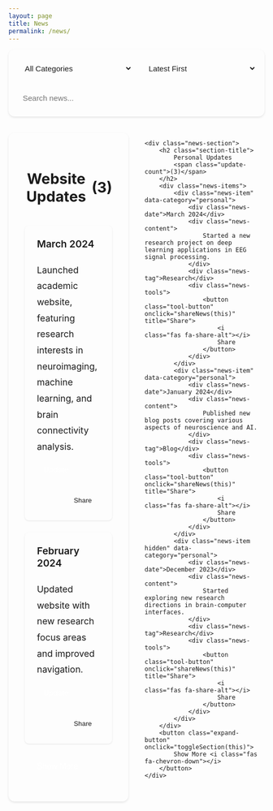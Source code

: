 ```yaml
---
layout: page
title: News
permalink: /news/
---
```


<style>
/* Base Styles */
body .page-content {
    max-width: 1200px !important;
    margin: 0 auto !important;
    padding: 2rem !important;
}

/* Controls Section */
.news-controls {
    display: flex !important;
    gap: 1rem !important;
    margin-bottom: 2rem !important;
    flex-wrap: wrap !important;
    background: var(--bg-color-secondary) !important;
    padding: 1rem !important;
    border-radius: 12px !important;
    box-shadow: 0 2px 4px rgba(0,0,0,0.1) !important;
}

.control-item {
    flex: 1 !important;
    min-width: 200px !important;
}

.control-item select, .control-item input {
    width: 100% !important;
    padding: 0.75rem !important;
    border: 1px solid var(--border-color) !important;
    border-radius: 8px !important;
    background: var(--bg-color) !important;
    color: var(--text-color) !important;
    font-size: 0.95rem !important;
}

/* News Grid */
.news-grid {
    display: grid !important;
    grid-template-columns: repeat(2, 1fr) !important;
    gap: 2rem !important;
    margin: 2rem 0 !important;
}

.news-section {
    background: var(--bg-color-secondary) !important;
    border-radius: 12px !important;
    box-shadow: 0 2px 4px rgba(0,0,0,0.1) !important;
    padding: 2rem !important;
    position: relative !important;
}

.section-title {
    font-size: 1.8rem !important;
    color: var(--heading-color) !important;
    margin-bottom: 2rem !important;
    padding-bottom: 0.5rem !important;
    border-bottom: 3px solid var(--accent-color) !important;
    text-align: center !important;
    display: flex !important;
    align-items: center !important;
    justify-content: center !important;
    gap: 0.5rem !important;
}

/* News Items */
.news-item {
    background: var(--bg-color) !important;
    border-radius: 8px !important;
    border-left: 4px solid var(--accent-color) !important;
    padding: 1.5rem !important;
    margin-bottom: 1.5rem !important;
    box-shadow: 0 1px 3px rgba(0,0,0,0.1) !important;
    transition: all 0.3s ease !important;
    position: relative !important;
}

.news-item:hover {
    transform: translateY(-2px) !important;
    box-shadow: 0 4px 6px rgba(0,0,0,0.1) !important;
}

.news-date {
    font-size: 1.2rem !important;
    color: var(--meta-color) !important;
    font-weight: 600 !important;
    margin-bottom: 1rem !important;
    padding-bottom: 0.5rem !important;
    border-bottom: 1px solid var(--border-color) !important;
}

.news-content {
    font-size: 1.1rem !important;
    line-height: 1.8 !important;
    color: var(--text-color) !important;
}

.news-tag {
    display: inline-block !important;
    padding: 0.3rem 0.8rem !important;
    background: var(--accent-color) !important;
    color: white !important;
    border-radius: 4px !important;
    font-size: 0.9rem !important;
    margin-top: 1rem !important;
}

/* Tools Section */
.news-tools {
    display: flex !important;
    gap: 0.5rem !important;
    margin-top: 1rem !important;
    padding-top: 1rem !important;
    border-top: 1px solid var(--border-color) !important;
    justify-content: flex-end !important;
}

.tool-button {
    padding: 0.5rem 1rem !important;
    border: none !important;
    border-radius: 6px !important;
    background: transparent !important;
    color: var(--text-color) !important;
    cursor: pointer !important;
    transition: all 0.3s ease !important;
    display: flex !important;
    align-items: center !important;
    gap: 0.25rem !important;
}

.tool-button:hover {
    background: var(--accent-color) !important;
    color: white !important;
}

/* Expand/Collapse Button */
.expand-button {
    background: var(--accent-color) !important;
    color: white !important;
    border: none !important;
    padding: 0.75rem 1.5rem !important;
    border-radius: 8px !important;
    cursor: pointer !important;
    font-size: 1rem !important;
    font-weight: 500 !important;
    display: flex !important;
    align-items: center !important;
    gap: 0.5rem !important;
    margin: 1rem auto !important;
    transition: all 0.3s ease !important;
}

.expand-button:hover {
    background: var(--accent-color-dark) !important;
    transform: translateY(-1px) !important;
}

.expand-button i {
    transition: transform 0.3s ease !important;
}

.expand-button.expanded i {
    transform: rotate(180deg) !important;
}

.hidden-items {
    display: none !important;
    opacity: 0 !important;
    transition: all 0.3s ease !important;
}

.hidden-items.visible {
    display: block !important;
    opacity: 1 !important;
}

/* Responsive Design */
@media (max-width: 768px) {
    .news-grid {
        grid-template-columns: 1fr !important;
    }
    
    .news-controls {
        flex-direction: column !important;
    }
    
    .control-item {
        width: 100% !important;
    }
    
    .section-title {
        font-size: 1.5rem !important;
    }
    
    .news-date {
        font-size: 1.1rem !important;
    }
    
    .news-content {
        font-size: 1rem !important;
    }
    
    .news-tools {
        flex-wrap: wrap !important;
    }
}

/* Dark Theme Support */
[data-theme="dark"] .news-controls select,
[data-theme="dark"] .news-controls input {
    background: var(--bg-color-dark) !important;
    border-color: var(--border-color-dark) !important;
}

[data-theme="dark"] .news-section {
    background: var(--bg-color-dark) !important;
}

[data-theme="dark"] .news-item {
    background: var(--bg-color-darker) !important;
}

.pagination {
    display: flex;
    justify-content: center;
    gap: 0.5rem;
    margin: 2rem 0;
    flex-wrap: wrap;
}

.pagination-button {
    padding: 0.5rem 1rem;
    border: 1px solid var(--border-color);
    background: var(--bg-color);
    color: var(--text-color);
    border-radius: 4px;
    cursor: pointer;
    transition: all 0.3s ease;
    display: flex;
    align-items: center;
    gap: 0.5rem;
}

.pagination-button:hover:not(:disabled) {
    background: var(--accent-color);
    color: white;
    border-color: var(--accent-color);
}

.pagination-button.active {
    background: var(--accent-color);
    color: white;
    border-color: var(--accent-color);
}

.pagination-button:disabled {
    opacity: 0.5;
    cursor: not-allowed;
}

/* Dark theme support */
[data-theme="dark"] .pagination-button {
    background: var(--bg-color-dark);
    border-color: var(--border-color-dark);
}

[data-theme="dark"] .pagination-button:hover:not(:disabled),
[data-theme="dark"] .pagination-button.active {
    background: var(--accent-color);
    border-color: var(--accent-color);
}

.news-items {
    margin-bottom: 1rem;
}

.news-item.hidden {
    display: none;
}

.expand-button {
    display: block;
    width: 100%;
    padding: 10px;
    margin-top: 15px;
    background-color: var(--accent-color);
    color: white;
    border: none;
    border-radius: 5px;
    cursor: pointer;
    text-align: center;
    transition: all 0.3s ease;
}

.expand-button:hover {
    background-color: var(--accent-color-dark);
    transform: translateY(-2px);
}

.expand-button i {
    margin-left: 5px;
    transition: transform 0.3s ease;
}

.expand-button.expanded i {
    transform: rotate(180deg);
}
</style>

<div class="news-controls">
    <div class="control-item">
        <select id="newsFilter" onchange="filterNews()">
            <option value="all">All Categories</option>
            <option value="website">Website Updates</option>
            <option value="personal">Personal Updates</option>
            <option value="research">Research Progress</option>
            <option value="blog">Blog Posts</option>
        </select>
    </div>
    <div class="control-item">
        <select id="newsSort" onchange="sortNews()">
            <option value="date-desc" selected>Latest First</option>
            <option value="date-asc">Oldest First</option>
            <option value="category">By Category</option>
        </select>
    </div>
    <div class="control-item">
        <input type="text" id="newsSearch" placeholder="Search news..." onkeyup="searchNews()">
    </div>
</div>

<div class="news-grid">
    <div class="news-section">
        <h2 class="section-title">
            Website Updates
            <span class="update-count">(3)</span>
        </h2>
        <div class="news-items">
            <div class="news-item" data-category="website">
                <div class="news-date">March 2024</div>
                <div class="news-content">
                    Launched academic website, featuring research interests in neuroimaging, machine learning, and brain connectivity analysis.
                </div>
                <div class="news-tag">Update</div>
                <div class="news-tools">
                    <button class="tool-button" onclick="shareNews(this)" title="Share">
                        <i class="fas fa-share-alt"></i>
                        Share
                    </button>
                </div>
            </div>
            <div class="news-item" data-category="website">
                <div class="news-date">February 2024</div>
                <div class="news-content">
                    Updated website with new research focus areas and improved navigation.
                </div>
                <div class="news-tag">Update</div>
                <div class="news-tools">
                    <button class="tool-button" onclick="shareNews(this)" title="Share">
                        <i class="fas fa-share-alt"></i>
                        Share
                    </button>
                </div>
            </div>
            <div class="news-item hidden" data-category="website">
                <div class="news-date">January 2024</div>
                <div class="news-content">
                    Initial setup of the academic website structure and basic features.
                </div>
                <div class="news-tag">Update</div>
                <div class="news-tools">
                    <button class="tool-button" onclick="shareNews(this)" title="Share">
                        <i class="fas fa-share-alt"></i>
                        Share
                    </button>
                </div>
            </div>
        </div>
        <button class="expand-button" onclick="toggleSection(this)">
            Show More <i class="fas fa-chevron-down"></i>
        </button>
    </div>

    <div class="news-section">
        <h2 class="section-title">
            Personal Updates
            <span class="update-count">(3)</span>
        </h2>
        <div class="news-items">
            <div class="news-item" data-category="personal">
                <div class="news-date">March 2024</div>
                <div class="news-content">
                    Started a new research project on deep learning applications in EEG signal processing.
                </div>
                <div class="news-tag">Research</div>
                <div class="news-tools">
                    <button class="tool-button" onclick="shareNews(this)" title="Share">
                        <i class="fas fa-share-alt"></i>
                        Share
                    </button>
                </div>
            </div>
            <div class="news-item" data-category="personal">
                <div class="news-date">January 2024</div>
                <div class="news-content">
                    Published new blog posts covering various aspects of neuroscience and AI.
                </div>
                <div class="news-tag">Blog</div>
                <div class="news-tools">
                    <button class="tool-button" onclick="shareNews(this)" title="Share">
                        <i class="fas fa-share-alt"></i>
                        Share
                    </button>
                </div>
            </div>
            <div class="news-item hidden" data-category="personal">
                <div class="news-date">December 2023</div>
                <div class="news-content">
                    Started exploring new research directions in brain-computer interfaces.
                </div>
                <div class="news-tag">Research</div>
                <div class="news-tools">
                    <button class="tool-button" onclick="shareNews(this)" title="Share">
                        <i class="fas fa-share-alt"></i>
                        Share
                    </button>
                </div>
            </div>
        </div>
        <button class="expand-button" onclick="toggleSection(this)">
            Show More <i class="fas fa-chevron-down"></i>
        </button>
    </div>
</div>

<script>
const ITEMS_PER_PAGE = 5;
let currentPage = 1;

function filterNews() {
    const filter = document.getElementById('newsFilter').value;
    const items = document.querySelectorAll('.news-item');
    let visibleCount = 0;
    
    items.forEach(item => {
        if (filter === 'all' || item.dataset.category === filter) {
            item.style.display = 'block';
            visibleCount++;
        } else {
            item.style.display = 'none';
        }
    });
    
    // Reset pagination after filtering
    currentPage = 1;
    updatePagination(visibleCount);
    applyPagination();
}

function sortNews() {
    const sort = document.getElementById('newsSort').value;
    const sections = document.querySelectorAll('.news-section');
    
    sections.forEach(section => {
        const items = Array.from(section.querySelectorAll('.news-item'));
        
        items.sort((a, b) => {
            const dateA = new Date(a.querySelector('.news-date').textContent);
            const dateB = new Date(b.querySelector('.news-date').textContent);
            
            if (sort === 'date-desc') {
                return dateB - dateA;
            } else if (sort === 'date-asc') {
                return dateA - dateB;
            } else if (sort === 'category') {
                const categoryA = a.dataset.category;
                const categoryB = b.dataset.category;
                return categoryA.localeCompare(categoryB);
            }
        });
        
        const container = section.querySelector('.news-item').parentNode;
        items.forEach(item => container.appendChild(item));
    });
    
    // Reset pagination after sorting
    currentPage = 1;
    const visibleItems = document.querySelectorAll('.news-item[style*="display: block"]').length;
    updatePagination(visibleItems);
    applyPagination();
}

function searchNews() {
    const searchText = document.getElementById('newsSearch').value.toLowerCase();
    const items = document.querySelectorAll('.news-item');
    let visibleCount = 0;
    
    items.forEach(item => {
        const content = item.querySelector('.news-content').textContent.toLowerCase();
        const date = item.querySelector('.news-date').textContent.toLowerCase();
        const category = item.dataset.category.toLowerCase();
        
        if (content.includes(searchText) || 
            date.includes(searchText) || 
            category.includes(searchText)) {
            item.style.display = 'block';
            visibleCount++;
        } else {
            item.style.display = 'none';
        }
    });
    
    // Reset pagination after search
    currentPage = 1;
    updatePagination(visibleCount);
    applyPagination();
}

function updatePagination(totalItems) {
    const totalPages = Math.ceil(totalItems / ITEMS_PER_PAGE);
    const paginationContainer = document.querySelector('.pagination');
    
    if (!paginationContainer) {
        const container = document.createElement('div');
        container.className = 'pagination';
        document.querySelector('.news-grid').after(container);
    }
    
    const pagination = document.querySelector('.pagination');
    pagination.innerHTML = '';
    
    if (totalPages > 1) {
        // Previous button
        const prevButton = document.createElement('button');
        prevButton.innerHTML = '<i class="fas fa-chevron-left"></i> Previous';
        prevButton.className = 'pagination-button';
        prevButton.onclick = () => changePage(currentPage - 1, totalPages);
        prevButton.disabled = currentPage === 1;
        pagination.appendChild(prevButton);
        
        // Page numbers
        for (let i = 1; i <= totalPages; i++) {
            const pageButton = document.createElement('button');
            pageButton.textContent = i;
            pageButton.className = `pagination-button ${i === currentPage ? 'active' : ''}`;
            pageButton.onclick = () => changePage(i, totalPages);
            pagination.appendChild(pageButton);
        }
        
        // Next button
        const nextButton = document.createElement('button');
        nextButton.innerHTML = 'Next <i class="fas fa-chevron-right"></i>';
        nextButton.className = 'pagination-button';
        nextButton.onclick = () => changePage(currentPage + 1, totalPages);
        nextButton.disabled = currentPage === totalPages;
        pagination.appendChild(nextButton);
    }
}

function changePage(newPage, totalPages) {
    if (newPage >= 1 && newPage <= totalPages) {
        currentPage = newPage;
        applyPagination();
        
        // Update pagination buttons
        document.querySelectorAll('.pagination-button').forEach(button => {
            if (button.textContent === String(currentPage)) {
                button.classList.add('active');
            } else {
                button.classList.remove('active');
            }
        });
        
        // Update Previous/Next buttons
        const [prevButton, ...pageButtons] = document.querySelectorAll('.pagination-button');
        const nextButton = pageButtons[pageButtons.length - 1];
        
        prevButton.disabled = currentPage === 1;
        nextButton.disabled = currentPage === totalPages;
        
        // Scroll to top of news section
        document.querySelector('.news-section').scrollIntoView({ behavior: 'smooth' });
    }
}

function applyPagination() {
    const visibleItems = Array.from(document.querySelectorAll('.news-item[style*="display: block"]'));
    const startIndex = (currentPage - 1) * ITEMS_PER_PAGE;
    const endIndex = startIndex + ITEMS_PER_PAGE;
    
    visibleItems.forEach((item, index) => {
        if (index >= startIndex && index < endIndex) {
            item.style.display = 'block';
        } else {
            item.style.display = 'none';
        }
    });
}

// Initialize pagination when page loads
document.addEventListener('DOMContentLoaded', function() {
    const totalItems = document.querySelectorAll('.news-item').length;
    updatePagination(totalItems);
    applyPagination();
});

function toggleSection(button) {
    const section = button.closest('.news-section');
    const items = section.querySelectorAll('.news-item.hidden');
    const isExpanded = button.classList.contains('expanded');
    
    items.forEach(item => {
        item.style.display = isExpanded ? 'none' : 'block';
    });
    
    button.classList.toggle('expanded');
    button.innerHTML = isExpanded ? 
        'Show More <i class="fas fa-chevron-down"></i>' : 
        'Show Less <i class="fas fa-chevron-up"></i>';
}

function shareNews(button) {
    const newsItem = button.closest('.news-item');
    const newsText = newsItem.querySelector('.news-content').textContent;
    const newsDate = newsItem.querySelector('.news-date').textContent;
    
    if (navigator.share) {
        navigator.share({
            title: 'Academic Website News',
            text: `${newsDate}: ${newsText}`,
            url: window.location.href
        }).catch(console.error);
    } else {
        const textToCopy = `${newsDate}: ${newsText}\n${window.location.href}`;
        navigator.clipboard.writeText(textToCopy)
            .then(() => alert('Copied to clipboard'))
            .catch(console.error);
    }
}

function downloadNews(button) {
    const newsItem = button.closest('.news-item');
    const newsText = newsItem.querySelector('.news-content').textContent;
    const newsDate = newsItem.querySelector('.news-date').textContent;
    const newsTag = newsItem.querySelector('.news-tag').textContent;
    
    const content = `Date: ${newsDate}\nContent: ${newsText}\nTag: ${newsTag}\n\nSource: ${window.location.href}`;
    const blob = new Blob([content], { type: 'text/plain' });
    const url = window.URL.createObjectURL(blob);
    const a = document.createElement('a');
    a.href = url;
    a.download = `news-${newsDate}.txt`;
    a.click();
    window.URL.revokeObjectURL(url);
}
</script>

<!-- Font Awesome -->
<link rel="stylesheet" href="https://cdnjs.cloudflare.com/ajax/libs/font-awesome/5.15.4/css/all.min.css"> 